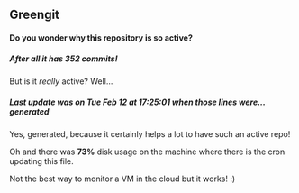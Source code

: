 ## Greengit

#### Do you wonder why this repository is so active?

##### After all it has 352 commits!

But is it *really* active? Well...

##### Last update was on Tue Feb 12 at 17:25:01 when those lines were... generated

Yes, generated, because it certainly helps a lot to have such an active repo!

Oh and there was **73%** disk usage on the machine
where there is the cron updating this file.

Not the best way to monitor a VM in the cloud but it works! :)
